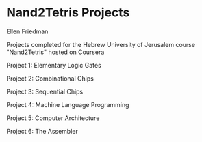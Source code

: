 # Nand2Tetris Projects
Ellen Friedman

Projects completed for the Hebrew University of Jerusalem course "Nand2Tetris" hosted on Coursera

Project 1: Elementary Logic Gates

Project 2: Combinational Chips

Project 3: Sequential Chips

Project 4: Machine Language Programming

Project 5: Computer Architecture

Project 6: The Assembler
